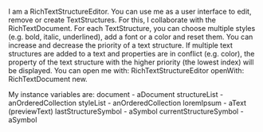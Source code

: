 I am a RichTextStructureEditor. You can use me as a user interface to edit, remove or create TextStructures. For this, I collaborate with the RichTextDocument.
For each TextStructure, you can choose multiple styles (e.g. bold, italic, underlined), add a font or a color and reset them.
You can increase and decrease the priority of a text structure. If multiple text structures are added to a text and properties are in conflict (e.g. color), the property of the text structure with the higher priority (the lowest index) will be displayed.
You can open me with: RichTextStructureEditor openWith: RichTextDocument new.

My instance variables are:
document - aDocument
structureList - anOrderedCollection
styleList - anOrderedCollection
loremIpsum - aText (previewText)
lastStructureSymbol - aSymbol
currentStructureSymbol - aSymbol